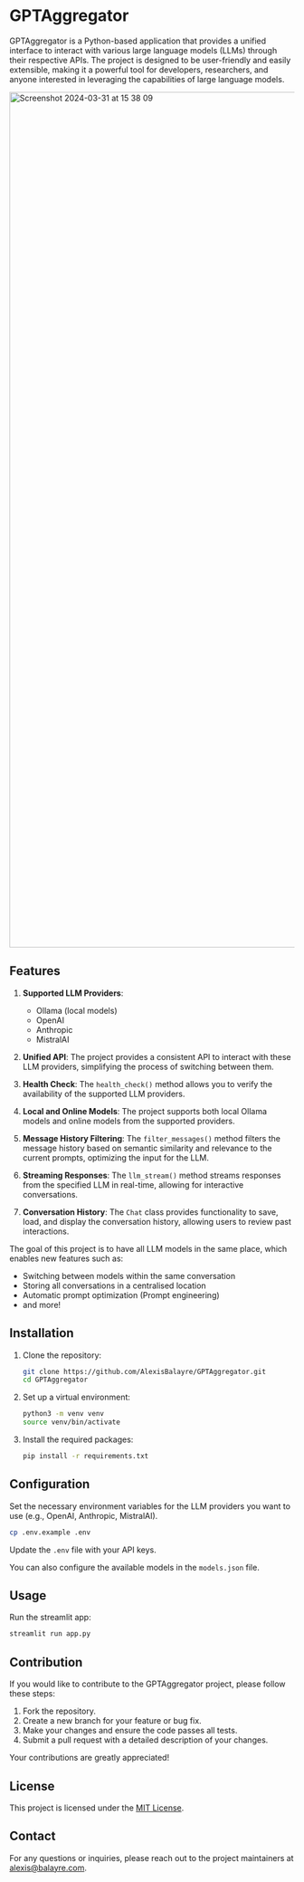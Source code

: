 # GPTAggregator

GPTAggregator is a Python-based application that provides a unified interface to interact with various large language models (LLMs) through their respective APIs. The project is designed to be user-friendly and easily extensible, making it a powerful tool for developers, researchers, and anyone interested in leveraging the capabilities of large language models.

<img width="1512" alt="Screenshot 2024-03-31 at 15 38 09" src="https://github.com/AlexisBalayre/GPTAggregator/assets/60859013/f15e32a5-e651-4592-a182-034353a2e36f">

## Features

1. **Supported LLM Providers**:

   - Ollama (local models)
   - OpenAI
   - Anthropic
   - MistralAI

2. **Unified API**: The project provides a consistent API to interact with these LLM providers, simplifying the process of switching between them.

3. **Health Check**: The `health_check()` method allows you to verify the availability of the supported LLM providers.

4. **Local and Online Models**: The project supports both local Ollama models and online models from the supported providers.

5. **Message History Filtering**: The `filter_messages()` method filters the message history based on semantic similarity and relevance to the current prompts, optimizing the input for the LLM.

6. **Streaming Responses**: The `llm_stream()` method streams responses from the specified LLM in real-time, allowing for interactive conversations.

7. **Conversation History**: The `Chat` class provides functionality to save, load, and display the conversation history, allowing users to review past interactions.

The goal of this project is to have all LLM models in the same place, which enables new features such as:

- Switching between models within the same conversation
- Storing all conversations in a centralised location
- Automatic prompt optimization (Prompt engineering)
- and more!

## Installation

1. Clone the repository:

   ```bash
   git clone https://github.com/AlexisBalayre/GPTAggregator.git
   cd GPTAggregator
   ```

2. Set up a virtual environment:

   ```bash
   python3 -m venv venv
   source venv/bin/activate
   ```

3. Install the required packages:

   ```bash
   pip install -r requirements.txt
   ```

## Configuration

Set the necessary environment variables for the LLM providers you want to use (e.g., OpenAI, Anthropic, MistralAI).

```bash
cp .env.example .env
```

Update the `.env` file with your API keys.

You can also configure the available models in the `models.json` file.

## Usage

Run the streamlit app:

```bash
streamlit run app.py
```

## Contribution

If you would like to contribute to the GPTAggregator project, please follow these steps:

1. Fork the repository.
2. Create a new branch for your feature or bug fix.
3. Make your changes and ensure the code passes all tests.
4. Submit a pull request with a detailed description of your changes.

Your contributions are greatly appreciated!

## License

This project is licensed under the [MIT License](LICENSE).

## Contact

For any questions or inquiries, please reach out to the project maintainers at [alexis@balayre.com](mailto:alexis@balayre.com).
